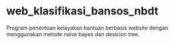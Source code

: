 # web_klasifikasi_bansos_nbdt
Program penentuan kelayakan bantuan berbasis website dengan menggunakan metode naive bayes dan desicion tree.
